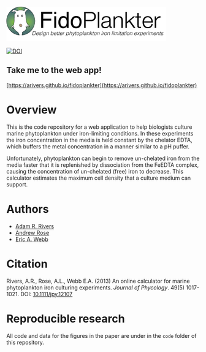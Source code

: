 
![Fidoplankter: software for iron limitation experiments](img/fidoplankterlogo.png)

[![DOI](https://zenodo.org/badge/362187113.svg)](https://zenodo.org/badge/latestdoi/362187113)

## Take me to the web app!

[https://arivers.github.io/fidoplankter](https://arivers.github.io/fidoplankter)

# Overview

This is the code repository for a web application to help biologists culture
marine phytoplankton under iron-limiting conditions. In these experiments the
iron concentration in the media is held constant by the chelator EDTA, which buffers the metal concentration in a manner similar to a pH puffer.

Unfortunately, phytoplankton can begin to remove un-chelated iron from
the media faster that it is replenished by dissociation from the FeEDTA
complex, causing the concentration of un-chelated (free) iron to decrease. This
calculator estimates the maximum cell density that a culture medium can support.

# Authors

* [Adam R. Rivers](https://scholar.google.com/citations?user=1-l8IxwAAAAJ&hl=en)
* [Andrew Rose](https://scholar.google.com/citations?user=gAweMFYAAAAJ&hl=en)
* [Eric A. Webb](https://scholar.google.com/citations?user=-31-oa0AAAAJ&hl=en&oi=sra)


# Citation

Rivers, A.R., Rose, A.L., Webb E.A. (2013) An online calculator for marine phytoplankton iron culturing experiments. _Journal of Phycology_. 49(5) 1017-1021. DOI: [10.1111/jpy.12107](http://dx.doi.org/10.1111/jpy.12107)

# Reproducible research

All code and data for the figures in the paper are under in the `code` folder of this repository.
